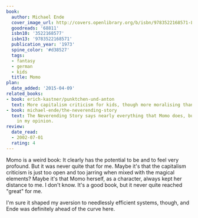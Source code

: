 ```yaml
---
book:
  author: Michael Ende
  cover_image_url: http://covers.openlibrary.org/b/isbn/9783522168571-L.jpg
  goodreads: '68811'
  isbn10: '3522168577'
  isbn13: '9783522168571'
  publication_year: '1973'
  spine_color: '#d38527'
  tags:
  - fantasy
  - german
  - kids
  title: Momo
plan:
  date_added: '2015-04-09'
related_books:
- book: erich-kastner/punktchen-und-anton
  text: More capitalism criticism for kids, though more moralising than practical.
- book: michael-ende/the-neverending-story
  text: The Neverending Story says nearly everything that Momo does, but does it better,
    in my opinion.
review:
  date_read:
  - 2002-07-01
  rating: 4
---
```


Momo is a weird book: It clearly has the potential to be and to feel very profound. But it was never quite that for me.
Maybe it's that the capitalism criticism is just too open and too jarring when mixed with the magical elements? Maybe
it's that Momo herself, as a character, always kept her distance to me. I don't know. It's a good book, but it never
quite reached "great" for me.

I'm sure it shaped my aversion to needlessly efficient systems, though, and Ende was definitely ahead of the curve here.
